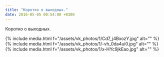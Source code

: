 ```yaml
---
title: "Коротко о выходных."
date: 2016-05-05 00:54:00 +0300
---
```


Коротко о выходных.


{% include media.html f="/assets/vk_photos/1/Cd7_j4BxozY.jpg" alt="" %}
{% include media.html f="/assets/vk_photos/1/-vh_0da4ui0.jpg" alt="" %}
{% include media.html f="/assets/vk_photos/1/x-HYc9jkEao.jpg" alt="" %}

